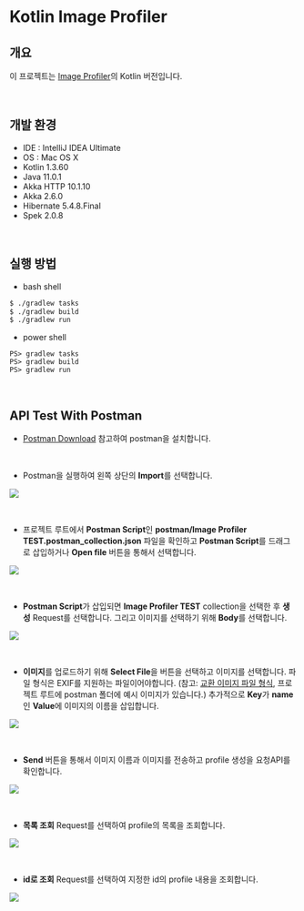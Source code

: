 # Kotlin Image Profiler

## 개요

이 프로젝트는 [Image Profiler](https://github.com/dgahn/image-profiler)의 Kotlin 버전입니다.

<br>

## 개발 환경

- IDE : IntelliJ IDEA Ultimate
- OS : Mac OS X
- Kotlin 1.3.60
- Java 11.0.1
- Akka HTTP 10.1.10
- Akka 2.6.0
- Hibernate 5.4.8.Final
- Spek 2.0.8


<br>

## 실행 방법

- bash shell 

```bash
$ ./gradlew tasks
$ ./gradlew build
$ ./gradlew run
```

- power shell

```power
PS> gradlew tasks
PS> gradlew build
PS> gradlew run
```

<br>

## API Test With Postman

- [Postman Download](https://www.getpostman.com/downloads/) 참고하여 postman을 설치합니다. 

<br>

- Postman을 실행하여 왼쪽 상단의 **Import**를 선택합니다.

![](https://imgur.com/JqQuw1J.png)

<br>

- 프로젝트 루트에서 **Postman Script**인 **postman/Image Profiler TEST.postman_collection.json** 파일을 확인하고 **Postman Script**를 드래그로 삽입하거나 **Open file** 버튼을 통해서 선택합니다.

![](https://imgur.com/1RkbPaD.png)

<br>

- **Postman Script**가 삽입되면 **Image Profiler TEST** collection을 선택한 후 **생성** Request를 선택합니다. 그리고 이미지를 선택하기 위해 **Body**를 선택합니다.

![](https://imgur.com/k0AIlxX.png)

<br>

- **이미지**를 업로드하기 위해 **Select File**을 버튼을 선택하고 이미지를 선택합니다. 파일 형식은 EXIF를 지원하는 파일이어야합니다. (참고: [교환 이미지 파일 형식](https://ko.wikipedia.org/wiki/%EA%B5%90%ED%99%98_%EC%9D%B4%EB%AF%B8%EC%A7%80_%ED%8C%8C%EC%9D%BC_%ED%98%95%EC%8B%9D), 프로젝트 루트에 postman 폴더에 예시 이미지가 있습니다.) 추가적으로 **Key**가 **name**인 **Value**에 이미지의 이름을 삽입합니다.

![](https://imgur.com/cMYH0kt.png)

<br>

- **Send** 버튼을 통해서 이미지 이름과 이미지를 전송하고 profile 생성을 요청API를 확인합니다.

![](https://imgur.com/oHApQYF.png)

<br>

- **목록 조회** Request를 선택하여 profile의 목록을 조회합니다.

![](https://imgur.com/vVkHKP4.png)

<br>

- **id로 조회** Request를 선택하여 지정한 id의 profile 내용을 조회합니다.

![](https://imgur.com/BKib3wl.png)